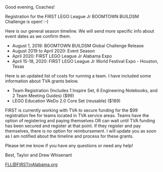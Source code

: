 Good evening, Coaches!

Registration for the FIRST LEGO League Jr BOOMTOWN BUILDSM Challenge is open! :-)

Here is our general season timeline. We will send more specific info about event dates as we confirm them.
- August 1, 2019: BOOMTOWN BUILDSM Global Challenge Release
- August 2019 to April 2020: Event Season
- April 2020: FIRST LEGO League Jr Alabama Expo
- April 15-18, 2020: FIRST LEGO League Jr World Festival Expo - Houston, Texas

Here is an updated list of costs for running a team. I have included some information about TVA grants below.
- Team Registration (Includes 1 Inspire Set, 6 Engineering Notebooks, and 2 Team Meeting Guides) (\$99)
- LEGO Education WeDo 2.0 Core Set (reusable) (\$189)

FIRST is currently working with TVA to secure funding for the \$99 registration fee for teams located in TVA service areas. Teams have the option of registering and paying themselves OR can wait until TVA funding has been secured and register at that point. If they register and pay themselves, there is no option for reimbursement. I will update you as soon as I am notified about the timeline and process for these grants.

Please let me know if you have any questions or need any help!

Best,
Taylor and Drew Whisenant

FLL@FIRSTinAlabama.org
